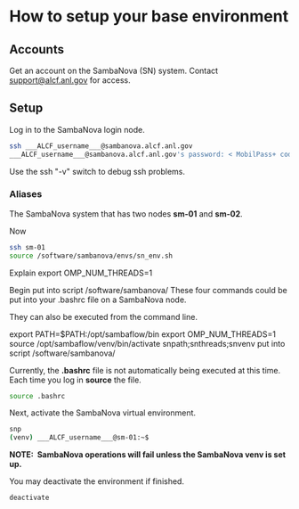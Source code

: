 # How to setup your base environment

## Accounts

Get an account on the SambaNova (SN) system. Contact <support@alcf.anl.gov> for access.

## Setup

Log in to the SambaNova login node.

```bash
ssh ___ALCF_username___@sambanova.alcf.anl.gov
___ALCF_username___@sambanova.alcf.anl.gov's password: < MobilPass+ code >
```

Use the ssh "-v" switch to debug ssh problems.

### Aliases

The SambaNova system that has two nodes **sm-01** and **sm-02**.

Now

```bash
ssh sm-01
source /software/sambanova/envs/sn_env.sh
```




Explain
export OMP_NUM_THREADS=1





Begin put into script /software/sambanova/
These four commands could be put into your .bashrc file on a SambaNova
node.

They can also be executed from the command line.

export PATH=$PATH:/opt/sambaflow/bin
export OMP_NUM_THREADS=1
source /opt/sambaflow/venv/bin/activate
snpath;snthreads;snvenv
put into script /software/sambanova/

Currently, the **.bashrc** file is not automatically being executed at this time.
Each time you log in **source** the file.

```bash
source .bashrc
```

Next, activate the SambaNova virtual environment.

```bash
snp
(venv) ___ALCF_username___@sm-01:~$
```

**NOTE:  SambaNova operations will fail unless the SambaNova venv is set
up.**

You may deactivate the environment if finished.

```bash
deactivate
```
